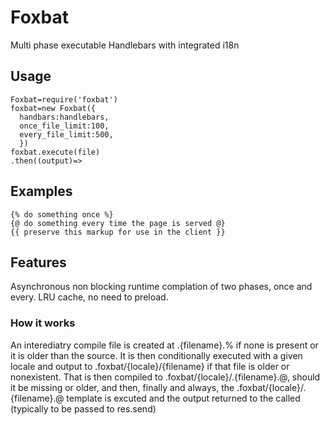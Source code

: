 # Foxbat
Multi phase executable Handlebars with integrated i18n

## Usage
```
Foxbat=require('foxbat')
foxbat=new Foxbat({
  handbars:handlebars,
  once_file_limit:100,
  every_file_limit:500,
  })
foxbat.execute(file)
.then((output)=>

``````
## Examples
```
{% do something once %}
{@ do something every time the page is served @}
{{ preserve this markup for use in the client }}

``````
## Features
Asynchronous non blocking runtime complation of two phases, once and every. LRU cache, no need to preload.

### How it works
An interediatry compile file is created at .{filename}.% if none is present or it is older than the source. It is then conditionally executed with a given locale and output to .foxbat/{locale}/{filename} if that file is older or nonexistent. That is then compiled to .foxbat/{locale}/.{filename}.@, should it be missing or older, and then, finally and always, the .foxbat/{locale}/.{filename}.@ template is excuted and the output returned to the called (typically to be passed to res.send) 
